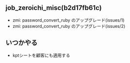 job_zeroichi_misc(b2d17fb61c)
---


- zmi: password_convert_ruby のアップグレード(issues/1)
- zmi: password_convert_ruby のアップグレード(issues/2)


## いつかやる
- kptシートを顧客にも適用する


